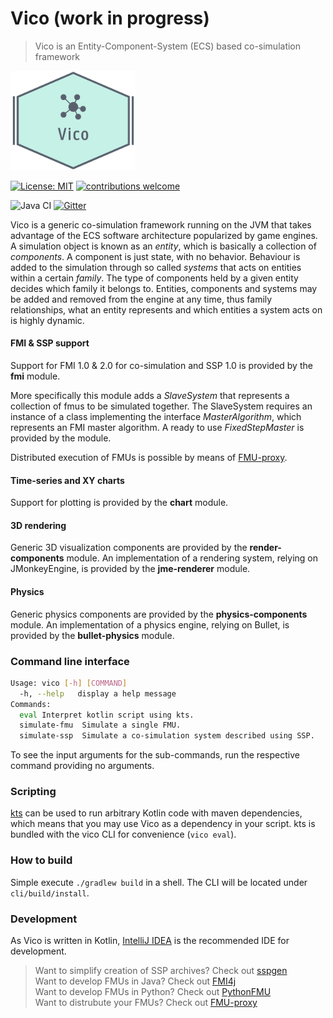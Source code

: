 # Vico (work in progress)

> Vico is an Entity-Component-System (ECS) based co-simulation framework

<img src="Vico_logo.PNG" alt="logo" width="200"/>


[![License: MIT](https://img.shields.io/badge/License-MIT-yellow.svg)](https://opensource.org/licenses/MIT)
[![contributions welcome](https://img.shields.io/badge/contributions-welcome-brightgreen.svg?style=flat)](https://github.com/NTNU-IHB/Vico/issues) 

![Java CI](https://github.com/NTNU-IHB/Vico/workflows/Java%20CI/badge.svg)
[![Gitter](https://badges.gitter.im/NTNU-IHB/Vico.svg)](https://gitter.im/NTNU-IHB/Vico?utm_source=badge&utm_medium=badge&utm_campaign=pr-badge)

Vico is a generic co-simulation framework running on the JVM that takes advantage of the ECS software architecture popularized by game engines. 
A simulation object is known as an _entity_, which is basically a collection of _components_. A component is just state, with no behavior.
Behaviour is added to the simulation through so called _systems_ that acts on entities within a certain _family_. 
The type of components held by a given entity decides which family it belongs to. 
Entities, components and systems may be added and removed from the engine at any time, thus family relationships, 
what an entity represents and which entities a system acts on is highly dynamic. 

#### FMI & SSP support

Support for FMI 1.0 & 2.0 for co-simulation and SSP 1.0 is provided by the __fmi__ module. 

More specifically this module adds a _SlaveSystem_ that represents a collection of fmus to be simulated together. The
SlaveSystem requires an instance of a class implementing the interface _MasterAlgorithm_, which represents an FMI master
algorithm. A ready to use _FixedStepMaster_ is provided by the module.

Distributed execution of FMUs is possible by means of [FMU-proxy](https://github.com/NTNU-IHB/FMU-proxy).

#### Time-series and XY charts

Support for plotting is provided by the __chart__ module.

#### 3D rendering

Generic 3D visualization components are provided by the __render-components__ module.
An implementation of a rendering system, relying on JMonkeyEngine, is provided by the __jme-renderer__ module.

#### Physics

Generic physics components are provided by the __physics-components__ module.
An implementation of a physics engine, relying on Bullet, is provided by the __bullet-physics__ module. 

### Command line interface
````bash
Usage: vico [-h] [COMMAND]
  -h, --help   display a help message
Commands:
  eval Interpret kotlin script using kts.
  simulate-fmu  Simulate a single FMU.
  simulate-ssp  Simulate a co-simulation system described using SSP.
````
To see the input arguments for the sub-commands, run the respective command providing no arguments.

### Scripting

[kts](https://github.com/markaren/kts) can be used to run arbitrary Kotlin code with maven dependencies, which means
that you may use Vico as a dependency in your script. kts is bundled with the vico CLI for convenience (`vico eval`).

### How to build

Simple execute `./gradlew build` in a shell. The CLI will be located under `cli/build/install`. <br>

### Development

As Vico is written in Kotlin, [IntelliJ IDEA](https://www.jetbrains.com/idea/) is the recommended IDE for development.


> Want to simplify creation of SSP archives? Check out [sspgen](https://github.com/NTNU-IHB/sspgen) <br>
> Want to develop FMUs in Java? Check out [FMI4j](https://github.com/NTNU-IHB/FMI4j) <br>
> Want to develop FMUs in Python? Check out [PythonFMU](https://github.com/NTNU-IHB/PythonFMU) <br>
> Want to distrubute your FMUs? Check out [FMU-proxy](https://github.com/NTNU-IHB/FMU-proxy) <br>

